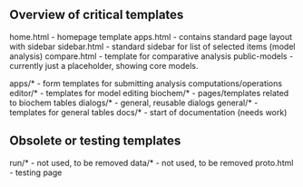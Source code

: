 ## Overview of critical templates
home.html - homepage template
apps.html - contains standard page layout with sidebar
sidebar.html - standard sidebar for list of selected items (model analysis)
compare.html - template for comparative analysis
public-models - currently just a placeholder, showing core models.


apps/* - form templates for submitting analysis computations/operations
editor/* - templates for model editing
biochem/* - pages/templates related to biochem tables
dialogs/* - general, reusable dialogs
general/* - templates for general tables
docs/* - start of documentation (needs work)


## Obsolete or testing templates
run/* - not used, to be removed
data/* - not used, to be removed
proto.html - testing page
